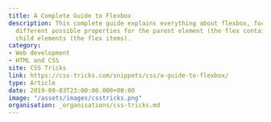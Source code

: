 ```yaml
---
title: A Complete Guide to Flexbox
description: This complete guide explains everything about flexbox, focusing on all the
  different possible properties for the parent element (the flex container) and the
  child elements (the flex items).
category:
- Web development
- HTML and CSS
site: CSS Tricks
link: https://css-tricks.com/snippets/css/a-guide-to-flexbox/
type: Article
date: 2019-09-03T23:00:00.000+00:00
image: "/assets/images/csstricks.png"
organisation: _organisations/css-tricks.md
---
```

